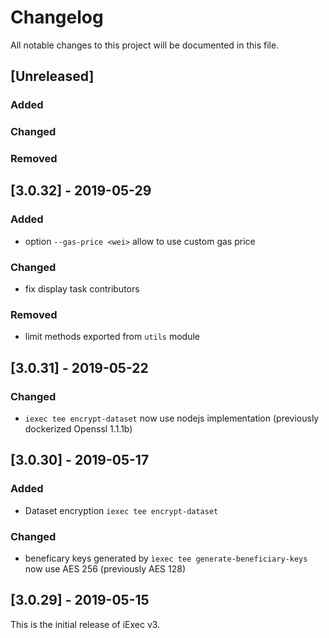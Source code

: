 # Changelog

All notable changes to this project will be documented in this file.

## [Unreleased]

### Added

### Changed

### Removed

## [3.0.32] - 2019-05-29

### Added

- option `--gas-price <wei>` allow to use custom gas price

### Changed

- fix display task contributors

### Removed

- limit methods exported from `utils` module

## [3.0.31] - 2019-05-22

### Changed

- `iexec tee encrypt-dataset` now use nodejs implementation (previously dockerized Openssl 1.1.1b)

## [3.0.30] - 2019-05-17

### Added

- Dataset encryption `iexec tee encrypt-dataset`

### Changed

- beneficary keys generated by `ìexec tee generate-beneficiary-keys` now use AES 256 (previously AES 128)

## [3.0.29] - 2019-05-15

This is the initial release of iExec v3.
